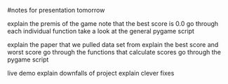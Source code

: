 #notes for presentation tomorrow

explain the premis of the game
note that the best score is 0.0
go through each individual function
take a look at the general pygame script


explain the paper that we pulled data set from
explain the best score and worst score
go through the functions that calculate scores
go through the pygame script

live demo
explain downfalls of project
explain clever fixes
